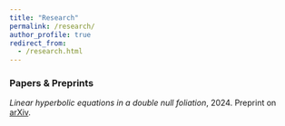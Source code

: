 ```yaml
---
title: "Research"
permalink: /research/
author_profile: true
redirect_from:
  - /research.html
---
```


### Papers & Preprints

*Linear hyperbolic equations in a double null foliation*, 2024. Preprint on [arXiv](https://arxiv.org/abs/2412.01915).